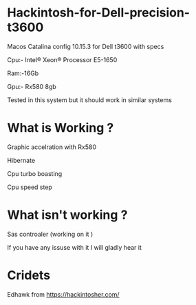 # Hackintosh-for-Dell-precision-t3600

Macos Catalina config 10.15.3 for Dell t3600 with specs 

Cpu:- Intel® Xeon® Processor E5-1650

Ram:-16Gb

Gpu:- Rx580 8gb

Tested in this system but it should work in similar systems 

# What is Working ?

Graphic accelration with Rx580

Hibernate

Cpu turbo boasting 

Cpu speed step

# What isn't working ?

Sas controaler (working on it )

If you have any issuse with it I will gladly hear it 

# Cridets 

Edhawk from https://hackintosher.com/
